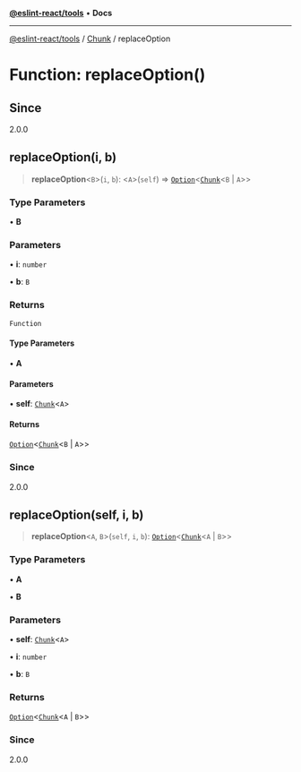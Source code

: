 [**@eslint-react/tools**](../../../README.md) • **Docs**

***

[@eslint-react/tools](../../../README.md) / [Chunk](../README.md) / replaceOption

# Function: replaceOption()

## Since

2.0.0

## replaceOption(i, b)

> **replaceOption**\<`B`\>(`i`, `b`): \<`A`\>(`self`) => [`Option`](../../O/type-aliases/Option.md)\<[`Chunk`](../interfaces/Chunk.md)\<`B` \| `A`\>\>

### Type Parameters

• **B**

### Parameters

• **i**: `number`

• **b**: `B`

### Returns

`Function`

#### Type Parameters

• **A**

#### Parameters

• **self**: [`Chunk`](../interfaces/Chunk.md)\<`A`\>

#### Returns

[`Option`](../../O/type-aliases/Option.md)\<[`Chunk`](../interfaces/Chunk.md)\<`B` \| `A`\>\>

### Since

2.0.0

## replaceOption(self, i, b)

> **replaceOption**\<`A`, `B`\>(`self`, `i`, `b`): [`Option`](../../O/type-aliases/Option.md)\<[`Chunk`](../interfaces/Chunk.md)\<`A` \| `B`\>\>

### Type Parameters

• **A**

• **B**

### Parameters

• **self**: [`Chunk`](../interfaces/Chunk.md)\<`A`\>

• **i**: `number`

• **b**: `B`

### Returns

[`Option`](../../O/type-aliases/Option.md)\<[`Chunk`](../interfaces/Chunk.md)\<`A` \| `B`\>\>

### Since

2.0.0
